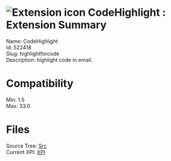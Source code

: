 # ![Extension icon](https://addons.thunderbird.net/user-media/addon_icons/522/522418-64.png?modified=1549875537) CodeHighlight : Extension Summary

Name: CodeHighlight  
Id: 522418  
Slug: highlightforcode  
Description: highlight code in email.
  

# Compatibility
Min: 1.5  
Max: 33.0  

# Files

Source Tree: [Src](C:/Dev/Thunderbird/ThunderKdB/xall/xOther/522418-highlightforcode/src)  
Current XPI: [XPI](C:/Dev/Thunderbird/ThunderKdB/xall/xOther/522418-highlightforcode/xpi)  



